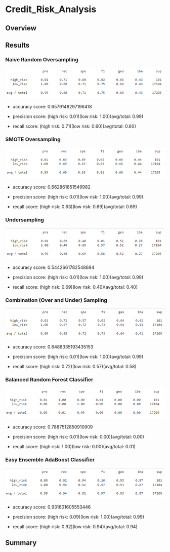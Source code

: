 # Credit_Risk_Analysis

## Overview


## Results

### Naive Random Oversampling
![](Resources/module18first.PNG)

* accuracy score: 0.6579148297196418

* precision score: (high risk: 0.01)(low risk: 1.00)(avg/total: 0.99) 

* recall score: (high risk: 0.71)(low risk: 0.60)(avg/total: 0.60) 

### SMOTE Oversampling
![](Resources/module18second.PNG)

* accuracy score: 0.662861851549982

* precision score: (high risk: 0.01)(low risk: 1.00)(avg/total: 0.99) 

* recall score: (high risk: 0.63)(low risk: 0.69)(avg/total: 0.69) 

### Undersampling
![](Resources/module18third.PNG)

* accuracy score: 0.5442661782548694

* precision score: (high risk: 0.01)(low risk: 1.00)(avg/total: 0.99) 

* recall score: (high risk: 0.69)(low risk: 0.40)(avg/total: 0.40) 

### Combination (Over and Under) Sampling
![](Resources/module18fourth.PNG)

* accuracy score: 0.6488335193435153

* precision score: (high risk: 0.01)(low risk: 1.00)(avg/total: 0.99) 

* recall score: (high risk: 0.72)(low risk: 0.57)(avg/total: 0.58) 

### Balanced Random Forest Classifier
![](Resources/module18fifth.PNG)

* accuracy score: 0.7887512850910909

* precision score: (high risk: 0.01)(low risk: 0.00)(avg/total: 0.00) 

* recall score: (high risk: 1.00)(low risk: 0.00)(avg/total: 0.01) 

### Easy Ensemble AdaBoost Classifier
![](Resources/module18sixth.PNG)

* accuracy score: 0.931601605553446

* precision score: (high risk: 0.09)(low risk: 1.00)(avg/total: 0.99) 

* recall score: (high risk: 0.92)(low risk: 0.94)(avg/total: 0.94) 

## Summary
